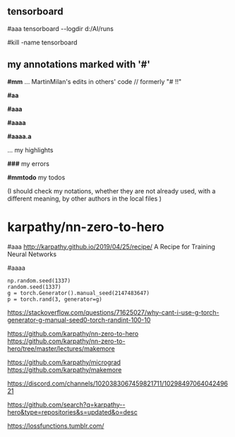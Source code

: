 

##  tensorboard

#aaa
tensorboard --logdir d:/AI/runs 

\#kill -name tensorboard




## my annotations marked with '#'

**\#mm** ... MartinMilan's edits in others' code     //   formerly "# !!"

**\#aa**

**\#aaa**

**\#aaaa** 

**\#aaaa.a**

 ... my highlights

**\###** my errors

**#mmtodo** my todos


(I should check my notations, whether they are not already used, with a different meaning,  by other authors  in  the local files
)









# karpathy/nn-zero-to-hero

#aaa
http://karpathy.github.io/2019/04/25/recipe/
A Recipe for Training Neural Networks

#aaaa
```
np.random.seed(1337)
random.seed(1337)
g = torch.Generator().manual_seed(2147483647)
p = torch.rand(3, generator=g)

```
https://stackoverflow.com/questions/71625027/why-cant-i-use-g-torch-generator-g-manual-seed0-torch-randint-100-10



https://github.com/karpathy/nn-zero-to-hero
https://github.com/karpathy/nn-zero-to-hero/tree/master/lectures/makemore

https://github.com/karpathy/micrograd
https://github.com/karpathy/makemore


https://discord.com/channels/1020383067459821711/1029849706404249621




https://github.com/search?q=karpathy--hero&type=repositories&s=updated&o=desc







https://lossfunctions.tumblr.com/





